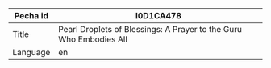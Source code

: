 |Pecha id | I0D1CA478
| --- | --- 
|Title | Pearl Droplets of Blessings: A Prayer to the Guru Who Embodies All 
|Language | en